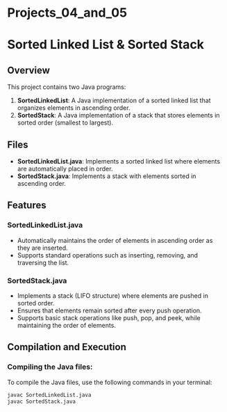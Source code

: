 # Projects_04_and_05 

# Sorted Linked List & Sorted Stack

## Overview
This project contains two Java programs:
1. **SortedLinkedList**: A Java implementation of a sorted linked list that organizes elements in ascending order.
2. **SortedStack**: A Java implementation of a stack that stores elements in sorted order (smallest to largest).

## Files
- **SortedLinkedList.java**: Implements a sorted linked list where elements are automatically placed in order.
- **SortedStack.java**: Implements a stack with elements sorted in ascending order.

## Features
### SortedLinkedList.java
- Automatically maintains the order of elements in ascending order as they are inserted.
- Supports standard operations such as inserting, removing, and traversing the list.

### SortedStack.java
- Implements a stack (LIFO structure) where elements are pushed in sorted order.
- Ensures that elements remain sorted after every push operation.
- Supports basic stack operations like push, pop, and peek, while maintaining the order of elements.

## Compilation and Execution

### Compiling the Java files:
To compile the Java files, use the following commands in your terminal:

```bash
javac SortedLinkedList.java
javac SortedStack.java
